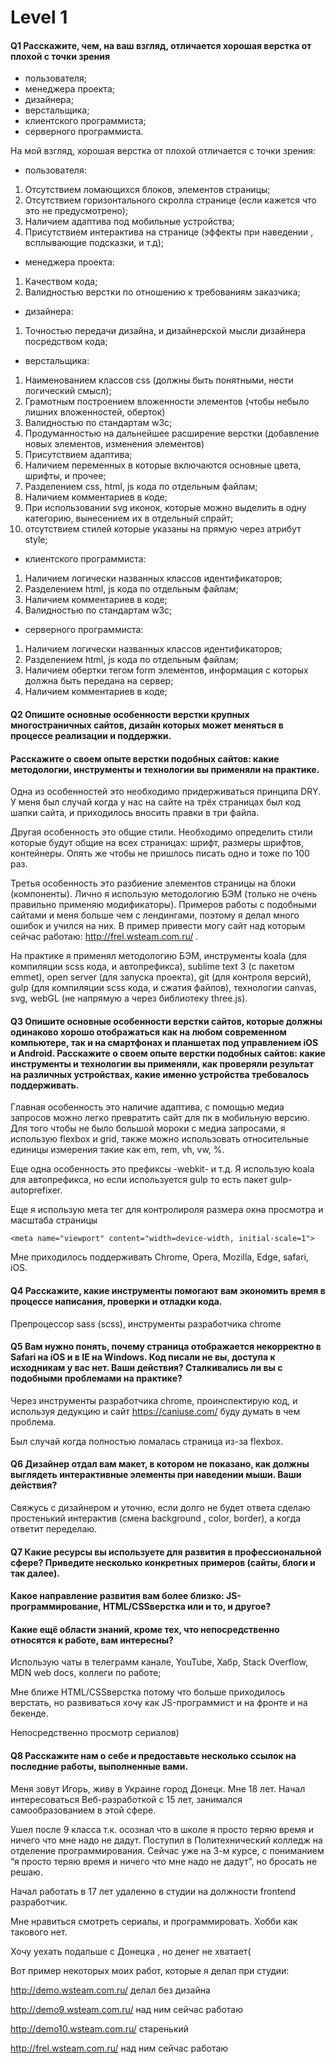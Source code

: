 #  Level 1

#### Q1 Расскажите, чем, на ваш взгляд, отличается хорошая верстка от плохой с точки зрения 
* пользователя; 
* менеджера проекта; 
* дизайнера; 
* верстальщика; 
* клиентского программиста; 
* серверного программиста. 

На мой взгляд, хорошая верстка от плохой отличается с точки зрения:
* пользователя:
1. Отсутствием ломающихся блоков, элементов страницы;
2. Отсутствием горизонтального скролла странице (если кажется что это не предусмотрено);
3. Наличием адаптива под мобильные устройства;
4. Присутствием интерактива на странице (эффекты при наведении , всплывающие подсказки, и т.д);
* менеджера проекта:
1. Качеством кода;
2. Валидностью верстки по отношению к требованиям заказчика;
* дизайнера:
1. Точностью передачи дизайна, и дизайнерской мысли дизайнера посредством кода;
* верстальщика:
1. Наименованием классов css (должны быть понятными, нести логический смысл);
2. Грамотным построением вложенности элементов (чтобы небыло лишних вложенностей, оберток)
3. Валидностью по стандартам w3c;
4. Продуманностью на дальнейшее расширение верстки (добавление новых элементов, изменения элементов)
5. Присутствием адаптива;
6. Наличием переменных в которые включаются основные цвета, шрифты, и прочее;
7. Разделением css, html, js кода по отдельным файлам;
8. Наличием комментариев в коде;
9. При использовании svg иконок, которые можно выделить в одну категорию, вынесением их в отдельный спрайт;
10. отсутствием стилей которые указаны на прямую через атрибут style;
* клиентского программиста:
1. Наличием логически названных классов идентификаторов;
2. Разделением html, js кода по отдельным файлам;
3. Наличием комментариев в коде;
4. Валидностью по стандартам w3c;
* серверного программиста:
1. Наличием логически названных классов идентификаторов;
2. Разделением html, js кода по отдельным файлам;
3. Наличием обертки тегом form элементов, информация с  которых должна быть передана на сервер;
4. Наличием комментариев в коде;

#### Q2 Опишите основные особенности верстки крупных многостраничных сайтов, дизайн которых может меняться в процессе реализации и поддержки. 

#### Расскажите о своем опыте верстки подобных сайтов: какие методологии, инструменты и технологии вы применяли на практике. 

Одна из особенностей это необходимо придерживаться принципа DRY. У меня был случай когда у нас на сайте на трёх страницах был код шапки сайта, и приходилось вносить правки в три файла.

Другая особенность это общие стили. Необходимо определить стили которые будут общие на всех страницах: шрифт, размеры шрифтов, контейнеры. Опять же чтобы не пришлось писать одно и тоже по 100 раз.

Третья особенность это разбиение элементов страницы на блоки (компоненты). Лично я использую методологию БЭМ (только не очень правильно применяю модификаторы).
Примеров работы с подобными сайтами и меня больше чем с лендингами, поэтому я делал много ошибок и учился на них. В пример привести могу сайт над которым сейчас работаю: http://frel.wsteam.com.ru/ . 

На практике я применял методологию БЭМ, инструменты koala (для компиляции scss кода, и автопрефикса), sublime text 3 (с пакетом emmet), open server (для запуска проекта), git (для контроля версий), gulp (для компиляции scss кода, и сжатия файлов), технологии canvas, svg, webGL (не напрямую а через библиотеку three.js).

#### Q3 Опишите основные особенности верстки сайтов, которые должны одинаково хорошо отображаться как на любом современном компьютере, так и на смартфонах и планшетах под управлением iOS и Android. Расскажите о своем опыте верстки подобных сайтов: какие инструменты и технологии вы применяли, как проверяли результат на различных устройствах, какие именно устройства требовалось поддерживать. 

Главная особенность это наличие адаптива, с помощью медиа запросов можно легко превратить сайт для пк в мобильную версию. Для того чтобы не было большой мороки с медиа запросами, я использую flexbox и grid, также можно использовать относительные единицы измерения такие как em, rem, vh, vw, %.

Еще одна особенность это префиксы -webkit- и т.д. Я использую koala для автопрефикса, но если используется gulp то есть пакет gulp-autoprefixer.

Еще я использую мета тег для контролироля размера окна просмотра и масштаба страницы

	<meta name="viewport" content="width=device-width, initial-scale=1">
	
Мне приходилось поддерживать Chrome, Opera, Mozilla, Edge, safari, iOS.

#### Q4 Расскажите, какие инструменты помогают вам экономить время в процессе написания, проверки и отладки кода. 

Препроцессор sass (scss), инструменты разработчика chrome

#### Q5 Вам нужно понять, почему страница отображается некорректно в Safari на iOS и в IE на Windows. Код писали не вы, доступа к исходникам у вас нет. Ваши действия? Сталкивались ли вы с подобными проблемами на практике? 

Через инструменты разработчика chrome, проинспектирую код, и используя дедукцию и сайт https://caniuse.com/ буду думать в чем проблема.

Был случай когда полностью ломалась страница из-за flexbox.

#### Q6 Дизайнер отдал вам макет, в котором не показано, как должны выглядеть интерактивные элементы при наведении мыши. Ваши действия?

Свяжусь с дизайнером и уточню, если долго не будет ответа сделаю простенький интерактив (смена background , color, border), а когда ответит переделаю. 

#### Q7 Какие ресурсы вы используете для развития в профессиональной сфере? Приведите несколько конкретных примеров (сайты, блоги и так далее). 
#### Какое направление развития вам более близко: JS-программирование, HTML/CSSверстка или и то, и другое?
#### Какие ещё области знаний, кроме тех, что непосредственно относятся к работе, вам интересны?

Использую чаты в телеграмм канале, YouTube, Хабр, Stack Overflow, MDN web docs, коллеги по работе; 

Мне ближе HTML/CSSверстка потому что больше приходилось верстать, но развиваться хочу как JS-программист и на фронте и на бекенде.

Непосредственно просмотр сериалов)

#### Q8 Расскажите нам о себе и предоставьте несколько ссылок на последние работы, выполненные вами. 

Меня зовут Игорь, живу в Украине город Донецк. Мне 18 лет. Начал интересоваться Веб-разработкой с 15 лет, занимался самообразованием в этой сфере.

Ушел после 9 класса т.к. осознал что в школе я просто теряю время и ничего что мне надо не дадут. Поступил в Политехнический колледж на отделение программирования. Сейчас уже на 3-м курсе, с пониманием “я просто теряю время и ничего что мне надо не дадут”, но бросать не решаю. 

Начал работать в 17 лет удаленно в студии на должности frontend разработчик. 

Мне нравиться смотреть сериалы, и программировать. Хобби как такового нет.

Хочу уехать подальше с Донецка , но денег не хватает(

Вот пример некоторых моих работ, которые я делал при студии:

http://demo.wsteam.com.ru/ делал без дизайна

http://demo9.wsteam.com.ru/ над ним сейчас работаю

http://demo10.wsteam.com.ru/ старенький 

http://frel.wsteam.com.ru/ над ним сейчас работаю 



